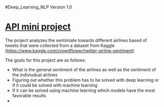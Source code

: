 #Deep_Learning_NLP Version 1.0

# <a href='https://github.com/shubacca/API-mini-project/blob/master/API/api_data_wrangling_mini_project.ipynb'> API mini project </a>
The project analyzes the sentimiate towards different airlines based of tweets that were collected from a dataset from Kaggle (https://www.kaggle.com/crowdflower/twitter-airline-sentiment)

The goals for this project are as follows:
- What is the general sentiment of the airlines as well as the sentiment of the indiviudual airlines
- Figuring out whether this problem has to be solved with deep learning or if it could be solved with machine learning
- If it can be solved using machine learning which models have the most favorable results
- 
